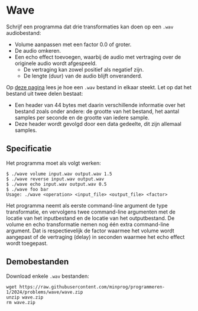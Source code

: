 # Wave

Schrijf een programma dat drie transformaties kan doen op een `.wav` audiobestand:

* Volume aanpassen met een factor 0.0 of groter.
* De audio omkeren.
* Een echo effect toevoegen, waarbij de audio met vertraging over de originele audio wordt afgespeeld. 
    * De vertraging kan zowel positief als negatief zijn. 
    * De lengte (duur) van de audio blijft onveranderd.

Op [deze pagina](https://docs.fileformat.com/audio/wav/) lees je hoe een `.wav` bestand in elkaar steekt. Let op dat het bestand uit twee delen bestaat:

* Een header van 44 bytes met daarin verschillende informatie over het bestand zoals onder andere: de grootte van het bestand, het aantal samples per seconde en de grootte van iedere sample.
* Deze header wordt gevolgd door een data gedeelte, dit zijn allemaal samples.

## Specificatie

Het programma moet als volgt werken:

    $ ./wave volume input.wav output.wav 1.5
    $ ./wave reverse input.wav output.wav
    $ ./wave echo input.wav output.wav 0.5
    $ ./wave foo bar
    Usage: ./wave <operation> <input_file> <output_file> <factor>

Het programma neemt als eerste command-line argument de type transformatie, en vervolgens twee command-line argumenten met de locatie van het inputbestand en de locatie van het outputbestand. De volume en echo transformatie nemen nog één extra command-line argument. Dat is respectievelijk de factor waarmee het volume wordt aangepast of de vertraging (delay) in seconden waarmee het echo effect wordt toegepast.

## Demobestanden

Download enkele `.wav` bestanden:

    wget https://raw.githubusercontent.com/minprog/programmeren-1/2024/problems/wave/wave.zip
    unzip wave.zip
    rm wave.zip